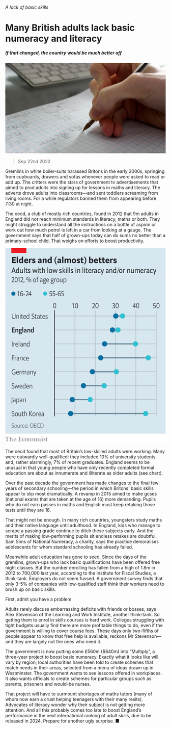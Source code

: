 ###### A lack of basic skills

# Many British adults lack basic numeracy and literacy 

##### If that changed, the country would be much better off 

![image](images/20220924_BRP503.jpg) 

> Sep 22nd 2022 

Gremlins in white boiler-suits harassed Britons in the early 2000s, springing from cupboards, drawers and sofas whenever people were asked to read or add up. The critters were the stars of government tv advertisements that aimed to prod adults into signing up for lessons in maths and literacy. The adverts drove adults into classrooms—and sent toddlers screaming from living rooms. For a while regulators banned them from appearing before 7:30 at night.

The oecd, a club of mostly rich countries, found in 2012 that 9m adults in England did not reach minimum standards in literacy, maths or both. They might struggle to understand all the instructions on a bottle of aspirin or work out how much petrol is left in a car from looking at a gauge. The government says that half of grown-ups today can do sums no better than a primary-school child. That weighs on efforts to boost productivity. 

![image](images/20220924_BRC020.png) 


The oecd found that most of Britain’s low-skilled adults were working. Many were outwardly well-qualified: they included 10% of university students and, rather alarmingly, 7% of recent graduates. England seems to be unusual in that young people who have only recently completed formal education are about as innumerate and illiterate as older adults (see chart). 

Over the past decade the government has made changes to the final few years of secondary schooling—the period in which Britons’ basic skills appear to slip most dramatically. A revamp in 2015 aimed to make gcses (national exams that are taken at the age of 16) more demanding. Pupils who do not earn passes in maths and English must keep retaking those tests until they are 18.

That might not be enough. In many rich countries, youngsters study maths and their native language until adulthood. In England, kids who manage to scrape a passing grade continue to ditch these subjects early. And the merits of making low-performing pupils sit endless retakes are doubtful. Sam Sims of National Numeracy, a charity, says the practice demoralises adolescents for whom standard schooling has already failed.

Meanwhile adult education has gone to seed. Since the days of the gremlins, grown-ups who lack basic qualifications have been offered free night classes. But the number enrolling has fallen from a high of 1.8m in 2012 to 700,000 last year, according to the Institute for Fiscal Studies, a think-tank. Employers do not seem fussed. A government survey finds that only 3-5% of companies with low-qualified staff think their workers need to brush up on basic skills.

First, admit you have a problem

Adults rarely discuss embarrassing deficits with friends or bosses, says Alex Stevenson of the Learning and Work Institute, another think-tank. So getting them to enrol in skills courses is hard work. Colleges struggling with tight budgets usually find there are more profitable things to do, even if the government is willing to cover course fees. These days only two-fifths of people appear to know that free help is available, reckons Mr Stevenson—and they are largely not the ones who need it. 

The government is now putting some £560m ($640m) into “Multiply”, a three-year project to boost basic numeracy. Exactly what it looks like will vary by region; local authorities have been told to create schemes that match needs in their areas, selected from a menu of ideas drawn up in Westminster. The government wants to see lessons offered in workplaces. It also wants officials to create schemes for particular groups such as parents, prisoners and would-be nurses. 

That project will have to surmount shortages of maths tutors (many of whom now earn a crust helping teenagers with their many resits). Advocates of literacy wonder why their subject is not getting more attention. And all this probably comes too late to boost England’s performance in the next international ranking of adult skills, due to be released in 2024. Prepare for another ugly surprise. ■

